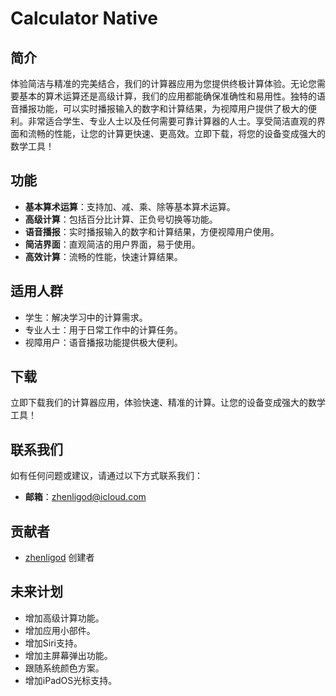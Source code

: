 # Calculator Native

## 简介
体验简洁与精准的完美结合，我们的计算器应用为您提供终极计算体验。无论您需要基本的算术运算还是高级计算，我们的应用都能确保准确性和易用性。独特的语音播报功能，可以实时播报输入的数字和计算结果，为视障用户提供了极大的便利。非常适合学生、专业人士以及任何需要可靠计算器的人士。享受简洁直观的界面和流畅的性能，让您的计算更快速、更高效。立即下载，将您的设备变成强大的数学工具！

## 功能
- **基本算术运算**：支持加、减、乘、除等基本算术运算。
- **高级计算**：包括百分比计算、正负号切换等功能。
- **语音播报**：实时播报输入的数字和计算结果，方便视障用户使用。
- **简洁界面**：直观简洁的用户界面，易于使用。
- **高效计算**：流畅的性能，快速计算结果。

## 适用人群
- 学生：解决学习中的计算需求。
- 专业人士：用于日常工作中的计算任务。
- 视障用户：语音播报功能提供极大便利。

## 下载
立即下载我们的计算器应用，体验快速、精准的计算。让您的设备变成强大的数学工具！

## 联系我们
如有任何问题或建议，请通过以下方式联系我们：
- **邮箱**：[zhenligod@icloud.com](mailto:zhenligod@icloud.com)

## 贡献者
- [zhenligod](http://github.com/zhenligod) 创建者

## 未来计划
- 增加高级计算功能。
- 增加应用小部件。
- 增加Siri支持。
- 增加主屏幕弹出功能。
- 跟随系统颜色方案。
- 增加iPadOS光标支持。

